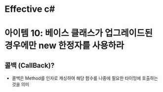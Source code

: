# Effective c# 

# 아이템 10: 베이스 클래스가 업그레이드된 경우에만 new 한정자를 사용하라

## 콜백 (CallBack)?
- 콜백은 Method를 인자로 캐싱하여 해당 함수를 나중에 필요한 타이밍에 호출하는것을 의미
